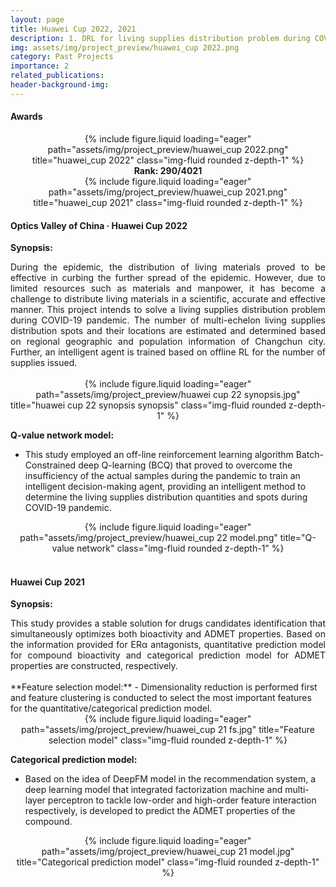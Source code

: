 ```yaml
---
layout: page
title: Huawei Cup 2022, 2021
description: 1. DRL for living supplies distribution problem during COVID-19 pandemic and 2. DL for identification and screening of anti-breast cancer drug candidates @SZU, Shenzhen
img: assets/img/project_preview/huawei_cup 2022.png
category: Past Projects
importance: 2
related_publications:
header-background-img:
---
```


#### **Awards**
<div class="row">
    <div class="col-sm-2 mt-md-0"></div>
    <div class="col-sm-4" style="text-align: center;">
        <div style="margin: auto;">
            {% include figure.liquid loading="eager" path="assets/img/project_preview/huawei_cup 2022.png" title="huawei_cup 2022" class="img-fluid rounded z-depth-1" %}
        </div>
        <div class="caption">
            <strong>Rank: 290/4021</strong>
        </div>
    </div>
    <div class="col-sm-4" style="text-align: center;">
        <div style="margin: auto;">
            {% include figure.liquid loading="eager" path="assets/img/project_preview/huawei_cup 2021.png" title="huawei_cup 2021" class="img-fluid rounded z-depth-1" %}
        </div>
    </div>
    <div class="col-sm-2 mt-md-0"></div>
</div>

#### **Optics Valley of China · Huawei Cup 2022**
**Synopsis:**
<div style="text-align: justify;">
During the epidemic, the distribution of living materials proved to be effective in curbing the further spread of the epidemic. However, due to limited resources such as materials and manpower, it has become a challenge to distribute living materials in a scientific, accurate and effective manner. This project intends to solve a living supplies distribution problem during COVID-19 pandemic. The number of multi-echelon living supplies distribution spots and their locations are estimated and determined based on regional geographic and population information of Changchun city. Further, an intelligent agent is trained based on offline RL for the number of supplies issued.</div><br>

<div class="row">
    <div class="col-sm-3 mt-md-0"></div>
    <div class="col-sm-6 mt-md-0" style="text-align: center;">
        <div style="margin: auto;">
            {% include figure.liquid loading="eager" path="assets/img/project_preview/huawei cup 22 synopsis.jpg" title="huawei cup 22 synopsis synopsis" class="img-fluid rounded z-depth-1" %}
        </div>
    </div>
    <div class="col-sm-3 mt-md-0"></div>
</div>

**Q-value network model:**
- This study employed an off-line reinforcement learning algorithm Batch-Constrained deep Q-learning (BCQ) that proved to overcome the insufficiency of the actual samples during the pandemic to train an intelligent decision-making agent,  providing an intelligent method to determine the living supplies distribution quantities and spots during COVID-19 pandemic. 
<div class="row">
    <div class="col-sm-2 mt-md-0"></div>
    <div class="col-sm-8 mt-md-0" style="text-align: center;">
        <div style="margin: auto;">
            {% include figure.liquid loading="eager" path="assets/img/project_preview/huawei_cup 22 model.png" title="Q-value network" class="img-fluid rounded z-depth-1" %}
        </div>
    </div>
    <div class="col-sm-2 mt-md-0"></div>
</div><br>

#### **Huawei Cup 2021**
**Synopsis:**
<div style="text-align: justify;">
This study provides a stable solution for drugs candidates identification that simultaneously optimizes both bioactivity and ADMET properties. Based on the information provided for ERα antagonists, quantitative prediction model for compound bioactivity and categorical prediction model for ADMET properties are constructed, respectively.
</div><br>
**Feature selection model:**
- Dimensionality reduction  is performed first and feature clustering is conducted to select the most important features for the quantitative/categorical prediction model.
<div class="row">
    <div class="col-sm-2 mt-md-0"></div>
    <div class="col-sm-8 mt-md-0" style="text-align: center;">
        <div style="margin: auto;">
            {% include figure.liquid loading="eager" path="assets/img/project_preview/huawei_cup 21 fs.jpg" title="Feature selection model" class="img-fluid rounded z-depth-1" %}
        </div>
    </div>
    <div class="col-sm-2 mt-md-0"></div>
</div>

**Categorical prediction model:**
- Based on the idea of DeepFM model in the recommendation system, a deep learning model that integrated factorization machine and multi-layer perceptron to tackle low-order and high-order feature interaction respectively, is developed to predict the ADMET properties of the compound.
<div class="row">
    <div class="col-sm-3 mt-md-0"></div>
    <div class="col-sm-6 mt-md-0" style="text-align: center;">
        <div style="margin: auto;">
            {% include figure.liquid loading="eager" path="assets/img/project_preview/huawei_cup 21 model.jpg" title="Categorical prediction model" class="img-fluid rounded z-depth-1" %}
        </div>
    </div>
    <div class="col-sm-3 mt-md-0"></div>
</div>
